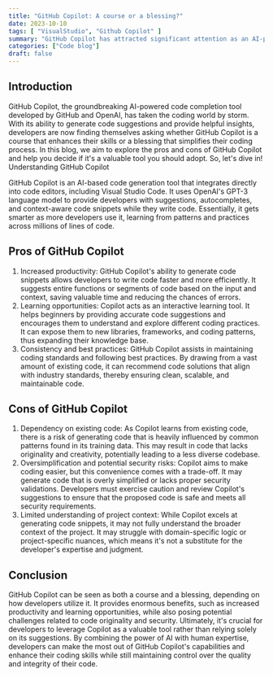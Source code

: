 ```yaml
---
title: "GitHub Copilot: A course or a blessing?"
date: 2023-10-10
tags: [ "VisualStudio", "Github Copilot" ]
summary: "GitHub Copilot has attracted significant attention as an AI-powered code completion tool. In this blog, we explore whether it is a course or a blessing for developers."
categories: ["Code blog"]
draft: false
---
```


## Introduction 

GitHub Copilot, the groundbreaking AI-powered code completion tool developed by GitHub and OpenAI, has taken the coding world by storm. With its ability to generate code suggestions and provide helpful insights, developers are now finding themselves asking whether GitHub Copilot is a course that enhances their skills or a blessing that simplifies their coding process. In this blog, we aim to explore the pros and cons of GitHub Copilot and help you decide if it's a valuable tool you should adopt. So, let's dive in!
Understanding GitHub Copilot

GitHub Copilot is an AI-based code generation tool that integrates directly into code editors, including Visual Studio Code. It uses OpenAI's GPT-3 language model to provide developers with suggestions, autocompletes, and context-aware code snippets while they write code. Essentially, it gets smarter as more developers use it, learning from patterns and practices across millions of lines of code.

## Pros of GitHub Copilot

1. Increased productivity: GitHub Copilot's ability to generate code snippets allows developers to write code faster and more efficiently. It suggests entire functions or segments of code based on the input and context, saving valuable time and reducing the chances of errors.
2. Learning opportunities: Copilot acts as an interactive learning tool. It helps beginners by providing accurate code suggestions and encourages them to understand and explore different coding practices. It can expose them to new libraries, frameworks, and coding patterns, thus expanding their knowledge base.
3. Consistency and best practices: GitHub Copilot assists in maintaining coding standards and following best practices. By drawing from a vast amount of existing code, it can recommend code solutions that align with industry standards, thereby ensuring clean, scalable, and maintainable code.

## Cons of GitHub Copilot

1. Dependency on existing code: As Copilot learns from existing code, there is a risk of generating code that is heavily influenced by common patterns found in its training data. This may result in code that lacks originality and creativity, potentially leading to a less diverse codebase.
2. Oversimplification and potential security risks: Copilot aims to make coding easier, but this convenience comes with a trade-off. It may generate code that is overly simplified or lacks proper security validations. Developers must exercise caution and review Copilot's suggestions to ensure that the proposed code is safe and meets all security requirements.
3. Limited understanding of project context: While Copilot excels at generating code snippets, it may not fully understand the broader context of the project. It may struggle with domain-specific logic or project-specific nuances, which means it's not a substitute for the developer's expertise and judgment.

## Conclusion

GitHub Copilot can be seen as both a course and a blessing, depending on how developers utilize it. It provides enormous benefits, such as increased productivity and learning opportunities, while also posing potential challenges related to code originality and security. Ultimately, it's crucial for developers to leverage Copilot as a valuable tool rather than relying solely on its suggestions. By combining the power of AI with human expertise, developers can make the most out of GitHub Copilot's capabilities and enhance their coding skills while still maintaining control over the quality and integrity of their code.